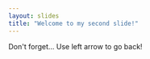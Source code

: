 ```yaml
---
layout: slides
title: "Welcome to my second slide!"
---
```

Don't forget...
Use left arrow to go back!
